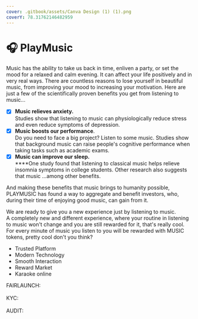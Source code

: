 ```yaml
---
cover: .gitbook/assets/Canva Design (1) (1).png
coverY: 78.31762146482959
---
```


# 🎧 PlayMusic

Music has the ability to take us back in time, enliven a party, or set the mood for a relaxed and calm evening. It can affect your life positively and in very real ways. There are countless reasons to lose yourself in beautiful music, from improving your mood to increasing your motivation. Here are just a few of the scientifically proven benefits you get from listening to music...

* [x] **Music relieves anxiety.**\
  Studies show that listening to music can physiologically reduce stress and even reduce symptoms of depression.
* [x] **Music boosts our performance**. \
  Do you need to face a big project? Listen to some music. Studies show that background music can raise people's cognitive performance when taking tasks such as academic exams.
* [x] **Music can improve our sleep.**\
  ****One study found that listening to classical music helps relieve insomnia symptoms in college students. Other research also suggests that music ...among other benefits.

And making these benefits that music brings to humanity possible, PLAYMUSIC has found a way to aggregate and benefit investors, who, during their time of enjoying good music, can gain from it.

We are ready to give you a new experience just by listening to music.\
A completely new and different experience, where your routine in listening to music won't change and you are still rewarded for it, that's really cool. For every minute of music you listen to you will be rewarded with MUSIC tokens, pretty cool don't you think?

* Trusted Platform
* Modern Technology
* Smooth Interaction
* Reward Market
* Karaoke online

FAIRLAUNCH:\
\
KYC:\
\
AUDIT:

